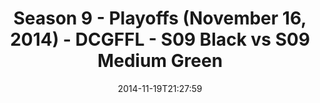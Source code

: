 ---
title: Season 9 - Playoffs (November 16, 2014) - DCGFFL - S09 Black vs S09 Medium
  Green
teams-score:
- team: _teams/s09-black.md
  score:
- team: _teams/s09-medium-green-butch-greens.md
  score: 14
mvp: Ryan B (Black), C.J. Guitron (Medium Green)
game-ball: N/A
season: 9
week: 8
date: '2014-11-19T21:27:59'
pageid: season-9-playoffs-4452-vs-4462
---